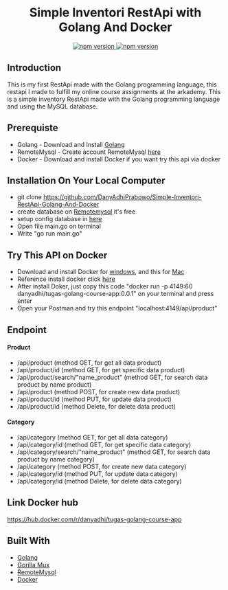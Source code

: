 <h1 align="center">Simple Inventori RestApi with Golang And Docker</h1>

<div align="center">
  <a href="#">
    <img src="https://img.shields.io/badge/Golang-1.12.7-blue.svg?style=flat-square" alt="npm version">
  </a>
  <a href="#">
    <img src="https://img.shields.io/badge/MySQL-.-orange.svg?style=flat-square" alt="npm version">
  </a>
</div>


## Introduction
This is my first RestApi made with the Golang programming language, this restapi I made to fulfill my online course assignments at the arkademy. This is a simple inventory RestApi made with the Golang programming language and using the MySQL database.

## Prerequiste
- Golang - Download and Install [Golang](https://golang.org/)
- RemoteMysql - Create account RemoteMysql  [here](https://remotemysql.com/)
- Docker - Download and install Docker if you want try this api via docker

## Installation On Your Local Computer
- git clone https://github.com/DanyAdhiPrabowo/Simple-Inventori-RestApi-Golang-And-Docker
- create database on [Remotemysql](https://remotemysql.com/) it's free
- setup config database in [here](https://github.com/DanyAdhiPrabowo/Simple-Inventori-RestApi-Golang-And-Docker/blob/master/src/config/config.go)
- Open file main.go on terminal
- Write "go run main.go"

## Try This API on Docker
- Download and install Docker for [windows]('https://docs.docker.com/docker-for-windows/install/'), and this for [Mac]('https://docs.docker.com/docker-for-mac/install/')
- Reference install docker click [here]('https://runnable.com/docker/getting-started/')
- After install Doker, just copy this code "docker run -p 4149:60 danyadhi/tugas-golang-course-app:0.0.1" on your terminal and press enter
- Open your Postman and try this endpoint "localhost:4149/api/product"

## Endpoint
#### Product
- /api/product                        (method GET, for get all data product)
- /api/product/id                     (method GET, for get specific data product)
- /api/product/search/"name_product"  (method GET, for search data product by name product)
- /api/product                        (method POST, for create new data product)
- /api/product/id                     (method PUT, for update data product)
- /api/product/id                     (method Delete, for delete data product)

#### Category
- /api/category                        (method GET, for get all data category)
- /api/category/id                     (method GET, for get specific data category)
- /api/category/search/"name_product"  (method GET, for search data product by name category)
- /api/category                        (method POST, for create new data category)
- /api/category/id                     (method PUT, for update data category)
- /api/category/id                     (method Delete, for delete data category)

## Link Docker hub
https://hub.docker.com/r/danyadhi/tugas-golang-course-app

## Built With

* [Golang](https://golang.org/)
* [Gorilla Mux](https://github.com/gorilla/mux)
* [RemoteMysql](https://remotemysql.com/)
* [Docker](https://www.docker.com)
